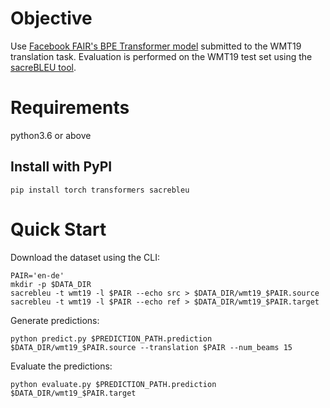 # Objective

Use [Facebook FAIR's BPE Transformer model](https://huggingface.co/facebook/wmt19-de-en) submitted to the WMT19 translation task.
Evaluation is performed on the WMT19 test set using the [sacreBLEU tool](https://github.com/mjpost/sacreBLEU).

# Requirements

python3.6 or above

## Install with PyPI
`pip install torch transformers sacrebleu`

# Quick Start

Download the dataset using the CLI:

```console
PAIR='en-de'
mkdir -p $DATA_DIR
sacrebleu -t wmt19 -l $PAIR --echo src > $DATA_DIR/wmt19_$PAIR.source
sacrebleu -t wmt19 -l $PAIR --echo ref > $DATA_DIR/wmt19_$PAIR.target
```

Generate predictions:

`python predict.py $PREDICTION_PATH.prediction $DATA_DIR/wmt19_$PAIR.source --translation $PAIR --num_beams 15` 

Evaluate the predictions:

`python evaluate.py $PREDICTION_PATH.prediction $DATA_DIR/wmt19_$PAIR.target`

